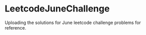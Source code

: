 # LeetcodeJuneChallenge
Uploading the solutions for June leetcode challenge problems for reference.
